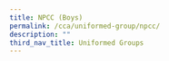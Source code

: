```yaml
---
title: NPCC (Boys)
permalink: /cca/uniformed-group/npcc/
description: ""
third_nav_title: Uniformed Groups
---
```

